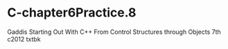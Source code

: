 # C-chapter6Practice.8
Gaddis Starting Out With C++ From Control Structures through Objects 7th c2012 txtbk
